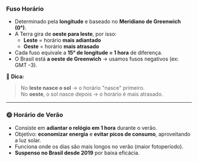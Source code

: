 ### **Fuso Horário**

- Determinado pela **longitude** e baseado no **Meridiano de Greenwich (0°)**.
- A Terra gira de **oeste para leste**, por isso:
    - **Leste** = horário **mais adiantado**
    - **Oeste** = horário **mais atrasado**
- Cada fuso equivale a **15° de longitude = 1 hora** de diferença.
- O Brasil está **a oeste de Greenwich** → usamos fusos negativos (ex: GMT -3).

🧠 **Dica:**

> No **leste nasce o sol** → o horário "nasce" primeiro.  
> No **oeste**, o sol nasce depois → o horário é mais atrasado.

---
### 🌞 **Horário de Verão**

- Consiste em **adiantar o relógio em 1 hora** durante o verão.
- Objetivo: **economizar energia** e **evitar picos de consumo**, aproveitando a luz solar.
- Funciona onde os dias são mais longos no verão (maior fotoperíodo).
- **Suspenso no Brasil desde 2019** por baixa eficácia.